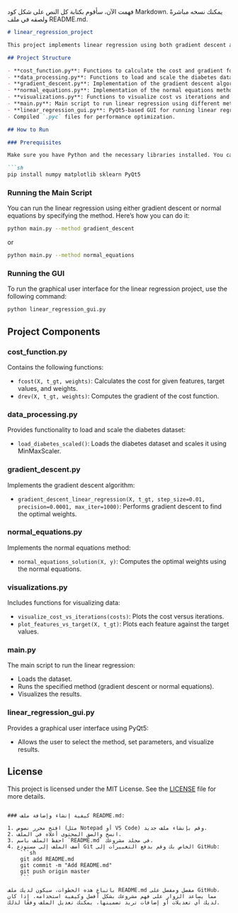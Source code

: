 فهمت الآن، سأقوم بكتابة كل النص على شكل كود Markdown. يمكنك نسخه مباشرةً ولصقه في ملف README.md.

```markdown
# linear_regression_project

This project implements linear regression using both gradient descent and normal equations. The project includes several components to demonstrate the concepts of linear regression and its implementation in Python.

## Project Structure

- **cost_function.py**: Functions to calculate the cost and gradient for linear regression.
- **data_processing.py**: Functions to load and scale the diabetes dataset.
- **gradient_descent.py**: Implementation of the gradient descent algorithm.
- **normal_equations.py**: Implementation of the normal equations method.
- **visualizations.py**: Functions to visualize cost vs iterations and features vs target.
- **main.py**: Main script to run linear regression using different methods.
- **linear_regression_gui.py**: PyQt5-based GUI for running linear regression and visualizing results.
- Compiled `.pyc` files for performance optimization.

## How to Run

### Prerequisites

Make sure you have Python and the necessary libraries installed. You can install the required libraries using the following command:

```sh
pip install numpy matplotlib sklearn PyQt5
```

### Running the Main Script

You can run the linear regression using either gradient descent or normal equations by specifying the method. Here’s how you can do it:

```sh
python main.py --method gradient_descent
```

or

```sh
python main.py --method normal_equations
```

### Running the GUI

To run the graphical user interface for the linear regression project, use the following command:

```sh
python linear_regression_gui.py
```

## Project Components

### cost_function.py

Contains the following functions:

- `fcost(X, t_gt, weights)`: Calculates the cost for given features, target values, and weights.
- `drev(X, t_gt, weights)`: Computes the gradient of the cost function.

### data_processing.py

Provides functionality to load and scale the diabetes dataset:

- `load_diabetes_scaled()`: Loads the diabetes dataset and scales it using MinMaxScaler.

### gradient_descent.py

Implements the gradient descent algorithm:

- `gradient_descent_linear_regression(X, t_gt, step_size=0.01, precision=0.0001, max_iter=1000)`: Performs gradient descent to find the optimal weights.

### normal_equations.py

Implements the normal equations method:

- `normal_equations_solution(X, y)`: Computes the optimal weights using the normal equations.

### visualizations.py

Includes functions for visualizing data:

- `visualize_cost_vs_iterations(costs)`: Plots the cost versus iterations.
- `plot_features_vs_target(X, t_gt)`: Plots each feature against the target values.

### main.py

The main script to run the linear regression:

- Loads the dataset.
- Runs the specified method (gradient descent or normal equations).
- Visualizes the results.

### linear_regression_gui.py

Provides a graphical user interface using PyQt5:

- Allows the user to select the method, set parameters, and visualize results.

## License

This project is licensed under the MIT License. See the [LICENSE](LICENSE) file for more details.


```

### كيفية إنشاء وإضافة ملف README.md:

1. افتح محرر نصوص (مثل Notepad أو VS Code) وقم بإنشاء ملف جديد.
2. انسخ والصق المحتوى أعلاه في الملف.
3. احفظ الملف باسم `README.md` في مجلد مشروعك.
4. أضف الملف إلى مستودع Git الخاص بك وقم بدفع التغييرات إلى GitHub:
    ```sh
    git add README.md
    git commit -m "Add README.md"
    git push origin master
    ```

باتباع هذه الخطوات، سيكون لديك ملف README.md مفصل ومفصل على GitHub، مما يساعد الزوار على فهم مشروعك بشكل أفضل وكيفية استخدامه. إذا كان لديك أي تعديلات أو إضافات تريد تضمينها، يمكنك تعديل الملف وفقًا لذلك.
